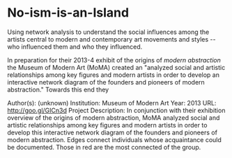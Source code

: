# No-ism-is-an-Island
Using network analysis to understand the social influences among the artists central to modern and contemporary art movements and styles -- who influenced them and who they influenced.

In preparation for their 2013-4 exhibit of the origins of <i>modern abstraction</i> the Museum of Modern Art (MoMA) created an "analyzed social and artistic relationships among key figures and modern artists in order to develop an interactive network diagram of the founders and pioneers of modern abstraction." Towards this end they


Author(s):
(unknown)
Institution:
Museum of Modern Art
Year:
2013
URL:
http://goo.gl/GICn3d
Project Description:
In conjunction with their exhibition overview of the origins of modern abstraction, MoMA analyzed social and artistic relationships among key figures and modern artists in order to develop this interactive network diagram of the founders and pioneers of modern abstraction. Edges connect individuals whose acquaintance could be documented. Those in red are the most connected of the group. 
